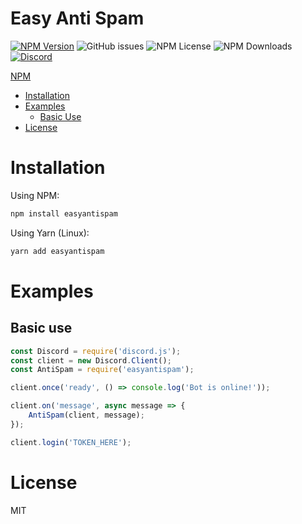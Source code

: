 # Easy Anti Spam
<p>
    <a href="https://www.npmjs.com/package/easyantispam"><img alt="NPM Version" src="https://img.shields.io/npm/v/easyantispam"></a>
    <img alt="GitHub issues" src="https://img.shields.io/github/issues/KevinavaDev/EasyAntiSpam">
    <img alt="NPM License" src="https://img.shields.io/npm/l/easyantispam">
    <img alt="NPM Downloads" src="https://img.shields.io/npm/dt/easyantispam">
    <a href="https://discord.gg/gAFRJpasj5"><img alt="Discord" src="https://img.shields.io/discord/791333925968412703?color=%237289DA&label=Discord&logo=discord"></a>
</p>

[NPM](https://www.npmjs.com/package/easyantispam)

- [Installation](#installation)
- [Examples](#examples)
    - [Basic Use](#basic-use)
- [License](#license)

# Installation
Using NPM:
```js
npm install easyantispam
```
Using Yarn (Linux):
```js
yarn add easyantispam
```

# Examples

## Basic use
```js
const Discord = require('discord.js');
const client = new Discord.Client();
const AntiSpam = require('easyantispam');

client.once('ready', () => console.log('Bot is online!'));

client.on('message', async message => {
    AntiSpam(client, message);
});

client.login('TOKEN_HERE');
```

# License

MIT

